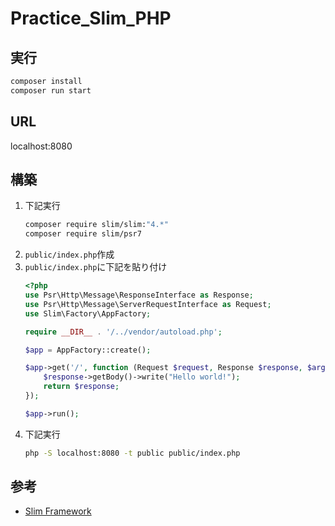 # Practice_Slim_PHP

## 実行

``` bash
composer install
composer run start
```

## URL

localhost:8080

## 構築

1. 下記実行
    ``` bash
    composer require slim/slim:"4.*"
    composer require slim/psr7
    ```
2. ```public/index.php```作成
3. ```public/index.php```に下記を貼り付け
    ```php
    <?php
    use Psr\Http\Message\ResponseInterface as Response;
    use Psr\Http\Message\ServerRequestInterface as Request;
    use Slim\Factory\AppFactory;

    require __DIR__ . '/../vendor/autoload.php';

    $app = AppFactory::create();

    $app->get('/', function (Request $request, Response $response, $args) {
        $response->getBody()->write("Hello world!");
        return $response;
    });

    $app->run();
    ```
4. 下記実行
    ``` bash
    php -S localhost:8080 -t public public/index.php
    ```

## 参考

- [Slim Framework](https://www.slimframework.com/)